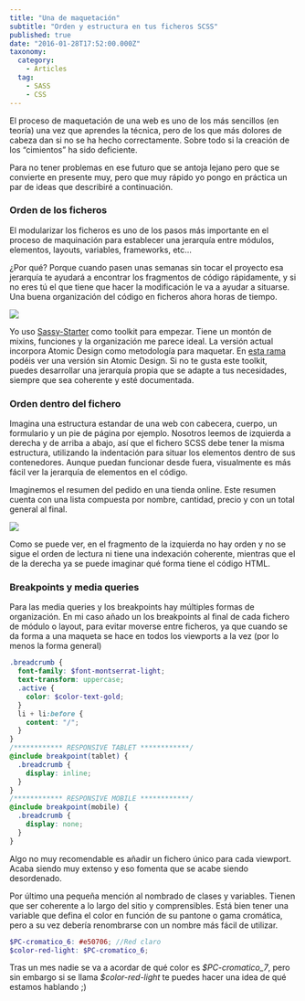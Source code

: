 ```yaml
---
title: "Una de maquetación"
subtitle: "Orden y estructura en tus ficheros SCSS"
published: true
date: "2016-01-28T17:52:00.000Z"
taxonomy:
  category:
    - Articles
  tag:
    - SASS
    - CSS
---
```


El proceso de maquetación de una web es uno de los más sencillos (en teoría) una vez que aprendes la técnica, pero de los que más dolores de cabeza dan si no se ha hecho correctamente. Sobre todo si la creación de los “cimientos” ha sido deficiente.

Para no tener problemas en ese futuro que se antoja lejano pero que se convierte en presente muy, pero que muy rápido yo pongo en práctica un par de ideas que describiré a continuación.

### Orden de los ficheros

El modularizar los ficheros es uno de los pasos más importante en el proceso de maquinación para establecer una jerarquía entre módulos, elementos, layouts, variables, frameworks, etc…

¿Por qué? Porque cuando pasen unas semanas sin tocar el proyecto esa jerarquía te ayudará a encontrar los fragmentos de código rápidamente, y si no eres tú el que tiene que hacer la modificación le va a ayudar a situarse. Una buena organización del código en ficheros ahora horas de tiempo.

![](/img/content/1*9ydSyKpyODTTL-ShyV9qAw.jpeg)

Yo uso [Sassy-Starter](https://github.com/minamarkham/sassy-starter) como toolkit para empezar. Tiene un montón de mixins, funciones y la organización me parece ideal. La versión actual incorpora Atomic Design como metodología para maquetar. En [esta rama](https://github.com/rubenRP/sassy-starter/tree/without-ad) podéis ver una versión sin Atomic Design. Si no te gusta este toolkit, puedes desarrollar una jerarquía propia que se adapte a tus necesidades, siempre que sea coherente y esté documentada.

### Orden dentro del fichero

Imagina una estructura estandar de una web con cabecera, cuerpo, un formulario y un pie de página por ejemplo. Nosotros leemos de izquierda a derecha y de arriba a abajo, así que el fichero SCSS debe tener la misma estructura, utilizando la indentación para situar los elementos dentro de sus contenedores. Aunque puedan funcionar desde fuera, visualmente es más fácil ver la jerarquía de elementos en el código.

Imaginemos el resumen del pedido en una tienda online. Este resumen cuenta con una lista compuesta por nombre, cantidad, precio y con un total general al final.

![](/img/content/1*Nz5Vf6e7v8ZOyHetSI7ESA.jpeg)

Como se puede ver, en el fragmento de la izquierda no hay orden y no se sigue el orden de lectura ni tiene una indexación coherente, mientras que el de la derecha ya se puede imaginar qué forma tiene el código HTML.

### Breakpoints y media queries

Para las media queries y los breakpoints hay múltiples formas de organización. En mi caso añado un los breakpoints al final de cada fichero de módulo o layout, para evitar moverse entre ficheros, ya que cuando se da forma a una maqueta se hace en todos los viewports a la vez (por lo menos la forma general)

```scss
.breadcrumb {
  font-family: $font-montserrat-light;
  text-transform: uppercase;
  .active {
    color: $color-text-gold;
  }
  li + li:before {
    content: "/";
  }
}
/************ RESPONSIVE TABLET ************/
@include breakpoint(tablet) {
  .breadcrumb {
    display: inline;
  }
}
/************ RESPONSIVE MOBILE ************/
@include breakpoint(mobile) {
  .breadcrumb {
    display: none;
  }
}
```

Algo no muy recomendable es añadir un fichero único para cada viewport. Acaba siendo muy extenso y eso fomenta que se acabe siendo desordenado.

Por último una pequeña mención al nombrado de clases y variables. Tienen que ser coherente a lo largo del sitio y comprensibles. Está bien tener una variable que defina el color en función de su pantone o gama cromática, pero a su vez debería renombrarse con un nombre más fácil de utilizar.

```scss
$PC-cromatico_6: #e50706; //Red claro
$color-red-light: $PC-cromatico_6;
```

Tras un mes nadie se va a acordar de qué color es _\$PC-cromatico_7_, pero sin embargo si se llama _\$color-red-light_ te puedes hacer una idea de qué estamos hablando ;)
